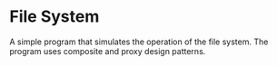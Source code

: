 # File System
A simple program that simulates the operation of the file system. The program uses composite and proxy design patterns.
